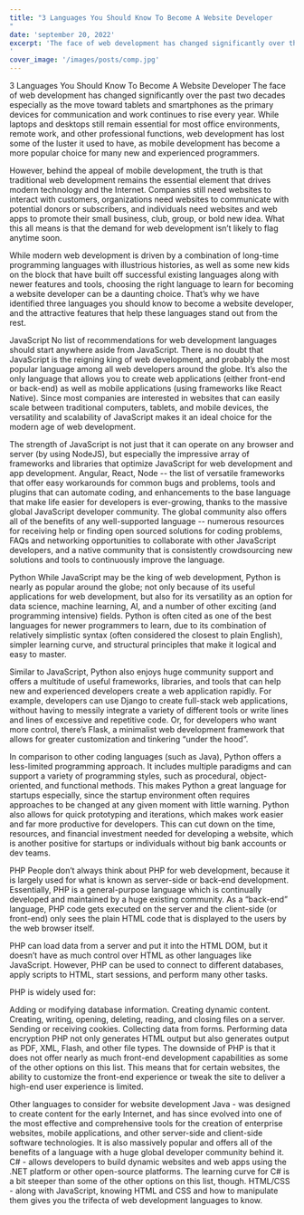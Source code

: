 ```yaml
---
title: "3 Languages You Should Know To Become A Website Developer
"
date: 'september 20, 2022'
excerpt: 'The face of web development has changed significantly over the past two decades especially as the move toward tablets and smartphones as the primary devices for communication and work continues to rise every year. While laptops and desktops still remain essential for most office environments, remote work, and other professional functions, web development has lost some of the luster it used to have, as mobile development has become a more popular choice for many new and experienced programmers.
'
cover_image: '/images/posts/comp.jpg'
---
```


3 Languages You Should Know To Become A Website Developer
The face of web development has changed significantly over the past two decades especially as the move toward tablets and smartphones as the primary devices for communication and work continues to rise every year. While laptops and desktops still remain essential for most office environments, remote work, and other professional functions, web development has lost some of the luster it used to have, as mobile development has become a more popular choice for many new and experienced programmers.

However, behind the appeal of mobile development, the truth is that traditional web development remains the essential element that drives modern technology and the Internet. Companies still need websites to interact with customers, organizations need websites to communicate with potential donors or subscribers, and individuals need websites and web apps to promote their small business, club, group, or bold new idea. What this all means is that the demand for web development isn’t likely to flag anytime soon.

While modern web development is driven by a combination of long-time programming languages with illustrious histories, as well as some new kids on the block that have built off successful existing languages along with newer features and tools, choosing the right language to learn for becoming a website developer can be a daunting choice. That’s why we have identified three languages you should know to become a website developer, and the attractive features that help these languages stand out from the rest.

JavaScript
No list of recommendations for web development languages should start anywhere aside from JavaScript. There is no doubt that JavaScript is the reigning king of web development, and probably the most popular language among all web developers around the globe. It’s also the only language that allows you to create web applications (either front-end or back-end) as well as mobile applications (using frameworks like React Native). Since most companies are interested in websites that can easily scale between traditional computers, tablets, and mobile devices, the versatility and scalability of JavaScript makes it an ideal choice for the modern age of web development.

The strength of JavaScript is not just that it can operate on any browser and server (by using NodeJS), but especially the impressive array of frameworks and libraries that optimize JavaScript for web development and app development. Angular, React, Node -- the list of versatile frameworks that offer easy workarounds for common bugs and problems, tools and plugins that can automate coding, and enhancements to the base language that make life easier for developers is ever-growing, thanks to the massive global JavaScript developer community. The global community also offers all of the benefits of any well-supported language -- numerous resources for receiving help or finding open sourced solutions for coding problems, FAQs and networking opportunities to collaborate with other JavaScript developers, and a native community that is consistently crowdsourcing new solutions and tools to continuously improve the language.

Python
While JavaScript may be the king of web development, Python is nearly as popular around the globe; not only because of its useful applications for web development, but also for its versatility as an option for data science, machine learning, AI, and a number of other exciting (and programming intensive) fields. Python is often cited as one of the best languages for newer programmers to learn, due to its combination of relatively simplistic syntax (often considered the closest to plain English), simpler learning curve, and structural principles that make it logical and easy to master.

Similar to JavaScript, Python also enjoys huge community support and offers a multitude of useful frameworks, libraries, and tools that can help new and experienced developers create a web application rapidly. For example, developers can use Django to create full-stack web applications, without having to messily integrate a variety of different tools or write lines and lines of excessive and repetitive code. Or, for developers who want more control, there’s Flask, a minimalist web development framework that allows for greater customization and tinkering “under the hood”.

In comparison to other coding languages (such as Java), Python offers a less-limited programming approach. It includes multiple paradigms and can support a variety of programming styles, such as procedural, object-oriented, and functional methods. This makes Python a great language for startups especially, since the startup environment often requires approaches to be changed at any given moment with little warning. Python also allows for quick prototyping and iterations, which makes work easier and far more productive for developers. This can cut down on the time, resources, and financial investment needed for developing a website, which is another positive for startups or individuals without big bank accounts or dev teams.

PHP
People don’t always think about PHP for web development, because it is largely used for what is known as server-side or back-end development. Essentially, PHP is a general-purpose language which is continually developed and maintained by a huge existing community. As a “back-end” language, PHP code gets executed on the server and the client-side (or front-end) only sees the plain HTML code that is displayed to the users by the web browser itself.

PHP can load data from a server and put it into the HTML DOM, but it doesn’t have as much control over HTML as other languages like JavaScript. However, PHP can be used to connect to different databases, apply scripts to HTML, start sessions, and perform many other tasks.

PHP is widely used for:

Adding or modifying database information.
Creating dynamic content.
Creating, writing, opening, deleting, reading, and closing files on a server.
Sending or receiving cookies.
Collecting data from forms.
Performing data encryption
PHP not only generates HTML output but also generates output as PDF, XML, Flash, and other file types.
The downside of PHP is that it does not offer nearly as much front-end development capabilities as some of the other options on this list. This means that for certain websites, the ability to customize the front-end experience or tweak the site to deliver a high-end user experience is limited.

Other languages to consider for website development
Java - was designed to create content for the early Internet, and has since evolved into one of the most effective and comprehensive tools for the creation of enterprise websites, mobile applications, and other server-side and client-side software technologies. It is also massively popular and offers all of the benefits of a language with a huge global developer community behind it.
C# - allows developers to build dynamic websites and web apps using the .NET platform or other open-source platforms. The learning curve for C# is a bit steeper than some of the other options on this list, though.
HTML/CSS - along with JavaScript, knowing HTML and CSS and how to manipulate them gives you the trifecta of web development languages to know.

